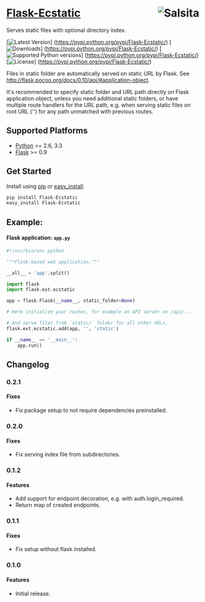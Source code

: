 # [Flask-Ecstatic](https://github.com/salsita/flask-ecstatic) <a href='https://github.com/salsita'><img align='right' title='Salsita' src='https://www.google.com/a/cpanel/salsitasoft.com/images/logo.gif?alpha=1' /></a>

Serves static files with optional directory index.

[![Latest Version](https://pypip.in/version/Flask-Ecstatic/badge.svg)]
(https://pypi.python.org/pypi/Flask-Ecstatic/)
[![Downloads](https://pypip.in/download/Flask-Ecstatic/badge.svg)]
(https://pypi.python.org/pypi/Flask-Ecstatic/)
[![Supported Python versions](https://pypip.in/py_versions/Flask-Ecstatic/badge.svg)]
(https://pypi.python.org/pypi/Flask-Ecstatic/)
[![License](https://pypip.in/license/Flask-Ecstatic/badge.svg)]
(https://pypi.python.org/pypi/Flask-Ecstatic/)

Files in static folder are automatically served on static URL by Flask.
See http://flask.pocoo.org/docs/0.10/api/#application-object.

It's recommended to specify static folder and URL path directly on Flask application object,
unless you need additional static folders, or have multiple route handlers for the URL path,
e.g. when serving static files on root URL ('') for any path unmatched with previous routes.


## Supported Platforms

* [Python](http://www.python.org/) >= 2.6, 3.3
* [Flask](http://flask.pocoo.org/) >= 0.9


## Get Started

Install using [pip](https://pip.pypa.io/) or [easy_install](http://pythonhosted.org/setuptools/easy_install.html):
```bash
pip install Flask-Ecstatic
easy_install Flask-Ecstatic
```

## Example:

#### Flask application: `app.py`

```python
#!/usr/bin/env python

"""Flask-based web application."""

__all__ = 'app'.split()

import flask
import flask.ext.ecstatic

app = flask.Flask(__name__, static_folder=None)

# Here initialize your routes, for example an API server on /api/...

# And serve files from `static/` folder for all other URLs.
flask.ext.ecstatic.add(app, '', 'static')

if __name__ == '__main__':
    app.run()
```


## Changelog

### 0.2.1

#### Fixes

- Fix package setup to not require dependencies preinstalled.

### 0.2.0

#### Fixes

- Fix serving index file from subdirectories.

### 0.1.2

#### Features

- Add support for endpoint decoration, e.g. with auth.login_required.
- Return map of created endpoints.

### 0.1.1

#### Fixes

- Fix setup without flask installed.

### 0.1.0

#### Features

- Initial release.

